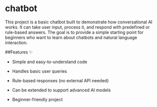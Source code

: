 # chatbot
This project is a basic chatbot built to demonstrate how conversational AI works. It can take user input, process it, and respond with predefined or rule-based answers. The goal is to provide a simple starting point for beginners who want to learn about chatbots and natural language interaction.

##Features ✨

- Simple and easy-to-understand code

- Handles basic user queries

- Rule-based responses (no external API needed)

- Can be extended to support advanced AI models

- Beginner-friendly project
